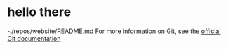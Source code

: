 # hello there
~/repos/website/README.md
 For more information on Git, see the
[official Git documentation](https://git-scm.com/)